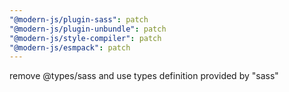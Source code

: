 ```yaml
---
"@modern-js/plugin-sass": patch
"@modern-js/plugin-unbundle": patch
"@modern-js/style-compiler": patch
"@modern-js/esmpack": patch
---
```


remove @types/sass and use types definition provided by "sass"
